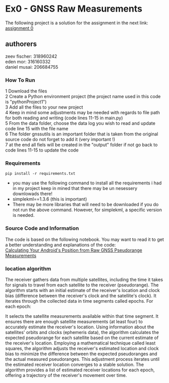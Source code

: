 # Ex0 - GNSS Raw Measurements
The following project is a solution for the assignment in the next link:
[assignment 0](https://docs.google.com/document/d/1DDLrA2BoJ4RKa4ahbm2prtseBdgM-2C9UbHO-JwSasw/edit)

## authorers
zeev fischer: 318960242   
eden mor: 316160332   
daniel musai: 206684755   

### How To Run
1 Download the files   
2 Create a Python environment project (the project name used in this code is "pythonProject1")   
3 Add all the files to your new project   
4 Keep in mind some adjustments may be needed with regards to file path for both reading and writing (code lines 11-15 in main.py)    
5 From the data folder, choose the data log you wish to read and update code line 15 with the file name       
6 The folder gnssutils is an important folder that is taken from the original source code do not forget to add it (very important !)   
7 at the end all fiels will be created in the "output" folder if not go back to code lines 11-15 to update the code

### Requirements
~~~
pip install -r requirements.txt 
~~~
* you may use the following command to install all the requirements i had in my project keep in mined that there may be un nesessery downlowads there!    
* simplekml==1.3.6   (this is important)
* There may be more libraries that will need to be downloaded if you do not run the above command. However, for simplekml, a specific version is needed.

### Source Code and Information
The code is based on the following notebook. You may want to read it to get a better understanding and explanations of the code:   
[Calculating Your Android's Position from Raw GNSS Pseudorange Measurements](https://www.johnsonmitchelld.com/2021/03/14/least-squares-gps.html)   

### location algorithm
The receiver gathers data from multiple satellites, including the time it takes for signals to travel from each satellite to the receiver (pseudorange).
 The algorithm starts with an initial estimate of the receiver's location and clock bias (difference between the receiver's clock and the satellite's clock).
It iterates through the collected data in time segments called epochs. For each epoch:

It selects the satellite measurements available within that time segment.
It ensures there are enough satellite measurements (at least four) to accurately estimate the receiver's location.
Using information about the satellites' orbits and clocks (ephemeris data), the algorithm calculates the expected pseudorange for each satellite based on the current estimate of the receiver's location.
 Employing a mathematical technique called least squares, the algorithm adjusts the receiver's estimated location and clock bias to minimize the difference between the expected pseudoranges and the actual measured pseudoranges.
This adjustment process iterates until the estimated receiver location converges to a stable solution.
The algorithm provides a list of estimated receiver locations for each epoch, offering a trajectory of the receiver's movement over time.
